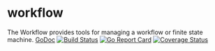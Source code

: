 # workflow
The Workflow provides tools for managing a workflow or finite state machine.
[GoDoc](https://godoc.org/github.com/go-4devs/workflow)
[![Build Status](https://travis-ci.org/go-4devs/workflow.svg?branch=master)](https://travis-ci.org/go-4devs/workflow)
[![Go Report Card](https://goreportcard.com/badge/github.com/go-4devs/workflow)](https://goreportcard.com/report/github.com/go-4devs/workflow)
[![Coverage Status](https://coveralls.io/repos/github/go-4devs/workflow/badge.svg?branch=master)](https://coveralls.io/github/go-4devs/workflow?branch=master)

